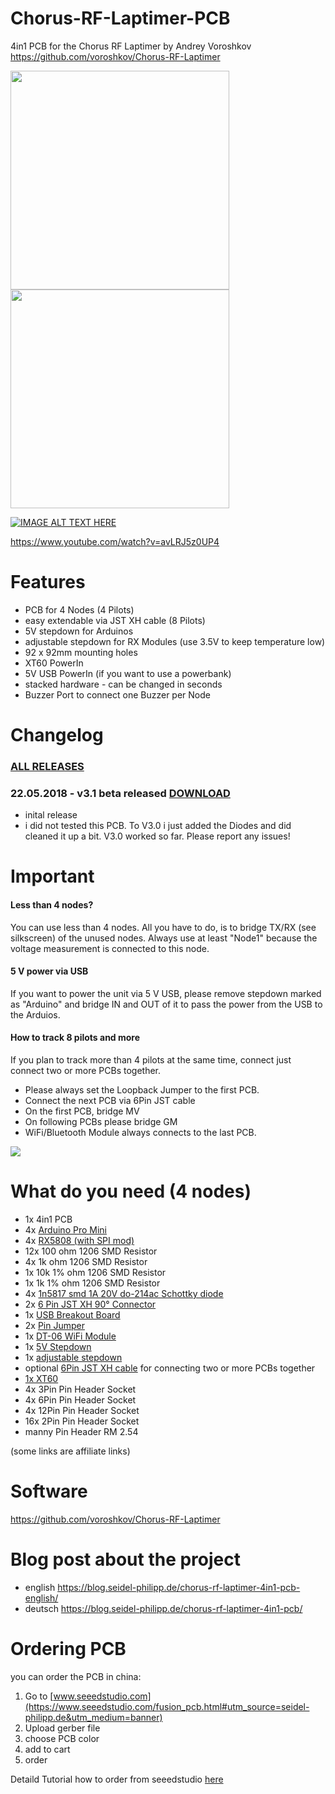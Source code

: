 # Chorus-RF-Laptimer-PCB
4in1 PCB for the Chorus RF Laptimer by Andrey Voroshkov
https://github.com/voroshkov/Chorus-RF-Laptimer

<img src="https://raw.githubusercontent.com/ps915/Chorus-RF-Laptimer-PCB/master/p3.JPG" width="350"> <img src="https://raw.githubusercontent.com/ps915/Chorus-RF-Laptimer-PCB/master/p1.JPG" width="350">

[![IMAGE ALT TEXT HERE](https://img.youtube.com/vi/avLRJ5z0UP4/0.jpg)](https://www.youtube.com/watch?v=avLRJ5z0UP4)

https://www.youtube.com/watch?v=avLRJ5z0UP4

# Features
* PCB for 4 Nodes (4 Pilots)
* easy extendable via JST XH cable (8 Pilots)
* 5V stepdown for Arduinos
* adjustable stepdown for RX Modules (use 3.5V to keep temperature low)
* 92 x 92mm mounting holes
* XT60 PowerIn
* 5V USB PowerIn (if you want to use a powerbank)
* stacked hardware - can be changed in seconds
* Buzzer Port to connect one Buzzer per Node

# Changelog
### [ALL RELEASES](https://github.com/ps915/Chorus-RF-Laptimer-PCB/releases) 
### 22.05.2018 - v3.1 beta released [DOWNLOAD](https://github.com/ps915/Chorus-RF-Laptimer-PCB/files/2025616/chorus_4in1_3.1_gerber_file.zip)
* inital release
* i did not tested this PCB. To V3.0 i just added the Diodes and did cleaned it up a bit. V3.0 worked so far. Please report any issues!

# Important
#### Less than 4 nodes?
You can use less than 4 nodes. All you have to do, is to bridge TX/RX (see silkscreen) of the unused nodes. Always use at least "Node1" because the voltage measurement is connected to this node.
#### 5 V power via USB
If you want to power the unit via 5 V USB, please remove stepdown marked as "Arduino" and bridge IN and OUT of it to pass the power from the USB to the Arduios.
#### How to track 8 pilots and more
If you plan to track more than 4 pilots at the same time, connect just connect two or more PCBs together.
* Please always set the Loopback Jumper to the first PCB.
* Connect the next PCB via 6Pin JST cable
* On the first PCB, bridge MV
* On following PCBs please bridge GM
* WiFi/Bluetooth Module always connects to the last PCB. 
<img src="https://raw.githubusercontent.com/ps915/Chorus-RF-Laptimer-PCB/master/p5.jpg">

# What do you need (4 nodes)
* 1x 4in1 PCB
* 4x [Arduino Pro Mini](https://www.banggood.com/Wholesale-New-Ver-Pro-Mini-ATMEGA328-328p-5V-16MHz-Arduino-Compatible-Nano-Size-p-68534.html?p=3R26141006882201412N)
* 4x [RX5808 (with SPI mod)](https://www.banggood.com/FPV-5_8G-Wireless-Audio-Video-Receiving-Module-RX5808-p-84775.html?p=3R26141006882201412N)
* 12x 100 ohm 1206 SMD Resistor
* 4x 1k ohm 1206 SMD Resistor
* 1x 10k 1% ohm 1206 SMD Resistor
* 1x 1k 1% ohm 1206 SMD Resistor
* 4x [1n5817 smd 1A 20V do-214ac Schottky diode](https://de.aliexpress.com/item/Free-shipping-100pcs-sma-1n5817-smd-1A-20V-do-214ac-Schottky-diode-SOt-23-diode-ss12/32337976826.html)
* 2x [6 Pin JST XH 90° Connector](https://de.aliexpress.com/item/100Pcs-2-54Mm-Spacing-series-Right-Angle-Bend-the-foot-Jst-Xh-Connector-Pin-Header-White/32819782475.html?spm=a2g0s.9042311.0.0.27424c4dqFzf6o)
* 1x [USB Breakout Board](https://de.aliexpress.com/item/10PCS-CJMCU-Breakout-Power-Supply-Module-Micro-USB-Interface-Power-Adapter-Board-USB-5V-Breakout-Module/32789480622.html?spm=a2g0s.9042311.0.0.27424c4dxZJ1Gy)
* 2x [Pin Jumper](https://www.banggood.com/100pcs-2_54mm-Jumper-Cap-Short-Circuit-Cap-Pin-Connection-Block-p-1212414.html?p=3R26141006882201412N)
* 1x [DT-06 WiFi Module](https://www.banggood.com/Geekcreit-DT-06-Wireless-WiFi-Serial-Port-Transparent-Transmission-Module-TTL-To-WiFi-p-1141047.html?p=3R26141006882201412N)
* 1x [5V Stepdown](https://www.banggood.com/5pcs-DC-DC-5V-3A-Power-Supply-Module-Buck-Step-Down-Regulator-Module-24V-12V-9V-To-5V-Fixed-Output-p-1198421.html?p=3R26141006882201412N)
* 1x [adjustable stepdown](https://www.banggood.com/5Pcs-Mini-DC-DC-Converter-Adjustable-Power-Supply-Step-Down-Module-p-951165.html?p=3R26141006882201412N)
* optional [6Pin JST XH cable](https://de.aliexpress.com/item/20-Pcs-10cm-6Pin-JST-XH-Connector-Cable-Wire-2-54mm-Pitch-Female-to-Female/32767693655.html?spm=a2g0s.9042311.0.0.27424c4dSbC1ad) for connecting two or more PCBs together
* [1x XT60](https://www.banggood.com/Amass-XT60-MaleFemale-Bullet-Connector-Plugs-For-RC-Lipo-Battery-p-929670.html?p=3R26141006882201412N)
* 4x 3Pin Pin Header Socket
* 4x 6Pin Pin Header Socket
* 4x 12Pin Pin Header Socket
* 16x 2Pin Pin Header Socket
* manny Pin Header RM 2.54

(some links are affiliate links)

# Software
https://github.com/voroshkov/Chorus-RF-Laptimer

# Blog post about the project
* english https://blog.seidel-philipp.de/chorus-rf-laptimer-4in1-pcb-english/
* deutsch https://blog.seidel-philipp.de/chorus-rf-laptimer-4in1-pcb/

# Ordering PCB
you can order the PCB in china:
1. Go to [www.seeedstudio.com](https://www.seeedstudio.com/fusion_pcb.html#utm_source=seidel-philipp.de&utm_medium=banner)
2. Upload gerber file
3. choose PCB color
3. add to cart
4. order

Detaild Tutorial how to order from seeedstudio [here](https://blog.seidel-philipp.de/do-it-yourself-pagoda-fpv-antenna-for-less-than-2/)

